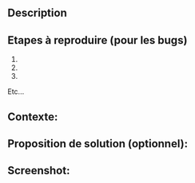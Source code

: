 ## Description

## Etapes à reproduire (pour les bugs)

1.
2.
3.
Etc...

## Contexte:

## Proposition de solution (optionnel):

## Screenshot:

